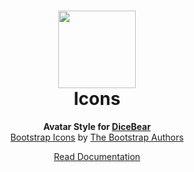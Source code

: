 <h1 align="center"><img src="./tests/svg/0.svg" width="124" /> <br />Icons</h1>
<p align="center">
  <strong>Avatar Style for <a href="https://dicebear.com/">DiceBear</a></strong><br />
    <a href="https://github.com/twbs/icons">Bootstrap Icons</a>
      by <a href="https://getbootstrap.com/">The Bootstrap Authors</a>
</p>


<p align="center">
  <a href="https://dicebear.com/styles/icons">
    Read Documentation
  </a>
</p>
